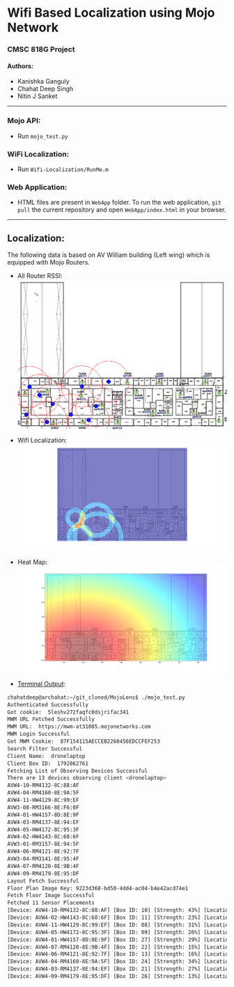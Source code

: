 # Wifi Based Localization using Mojo Network
### CMSC 818G Project
#### Authors:
- Kanishka Ganguly
- Chahat Deep Singh
- Nitin J Sanket
***
### Mojo API:
- Run `mojo_test.py`

### WiFi Localization:
- Run `Wifi-Localization/RunMe.m`

### Web Application:
- HTML files are present in `WebApp` folder. To run the web application, `git pull` the current repository and open `WebApp/index.html` in your browser. 
***

## Localization:
The following data is based on AV William building (Left wing) which is equipped with Mojo Routers.

- All Router RSSI:
![Indivdual RSSI](Output/Floor_Mojo_4Floor.png)
- Wifi Localization:
![Heat Map](Output/Wifi-Localization-HeatMap.jpg)
- Heat Map:
![Heat Map](Output/AVWHeatMap.jpg)

- [Terminal Output](Output/term_output.txt):

```bash
chahatdeep@archahat:~/git_cloned/MojoLens$ ./mojo_test.py 
Authenticated Successfully
Got cookie:  5leshv272faqfc0dsjrifac341
MWM URL Fetched Successfully
MWM URL:  https://mwm-at31005.mojonetworks.com
MWM Login Successful
Got MWM Cookie:  87F154115AECCEB2260456EDCCFEF253
Search Filter Successful
Client Name:  dronelaptop
Client Box ID:  1792862761
Fetching List of Observing Devices Successful
There are 13 devices observing client <dronelaptop>
AVW4-10-RM4132-8C:88:AF
AVW4-04-RM4160-8E:9A:5F
AVW4-11-HW4129-8C:99:EF
AVW3-08-RM3166-8E:F6:0F
AVW4-01-HW4157-8D:8E:9F
AVW4-03-RM4137-8E:94:EF
AVW4-05-HW4172-8C:95:3F
AVW4-02-HW4143-8C:68:6F
AVW3-01-RM3157-8E:94:5F
AVW4-06-RM4121-8E:92:7F
AVW3-04-RM3141-8E:95:4F
AVW4-07-RM4120-8E:9B:4F
AVW4-09-RM4179-8E:95:DF
Layout Fetch Successful
Floor Plan Image Key: 9223d368-bd50-4dd4-ac04-b4e42acd74e1
Fetch Floor Image Successful
Fetched 11 Sensor Placements
[Device: AVW4-10-RM4132-8C:88:AF] [Box ID: 10] [Strength: 43%] [Location: (67.7725, 241.7062)]
[Device: AVW4-02-HW4143-8C:68:6F] [Box ID: 11] [Strength: 23%] [Location: (16.3399, 262.5913)]
[Device: AVW4-11-HW4129-8C:99:EF] [Box ID: 08] [Strength: 31%] [Location: (102.8451, 262.7835)]
[Device: AVW4-05-HW4172-8C:95:3F] [Box ID: 09] [Strength: 26%] [Location: (124.6852, 207.8910)]
[Device: AVW4-01-HW4157-8D:8E:9F] [Box ID: 27] [Strength: 29%] [Location: (22.9618, 208.6317)]
[Device: AVW4-07-RM4120-8E:9B:4F] [Box ID: 22] [Strength: 15%] [Location: (152.0913, 246.4076)]
[Device: AVW4-06-RM4121-8E:92:7F] [Box ID: 13] [Strength: 16%] [Location: (137.7710, 273.3198)]
[Device: AVW4-04-RM4160-8E:9A:5F] [Box ID: 24] [Strength: 34%] [Location: (41.9732, 224.4334)]
[Device: AVW4-03-RM4137-8E:94:EF] [Box ID: 21] [Strength: 27%] [Location: (57.0342, 276.7765)]
[Device: AVW4-09-RM4179-8E:95:DF] [Box ID: 26] [Strength: 13%] [Location: (176.5345, 198.7556)]
```
